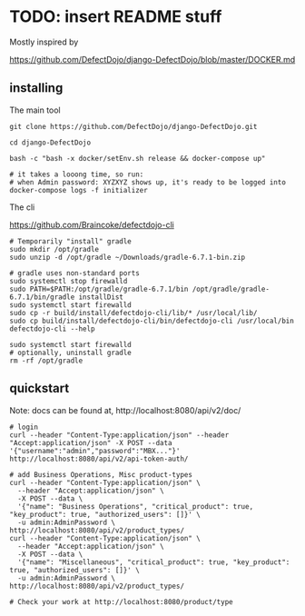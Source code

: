 # TODO: insert README stuff

Mostly inspired by

https://github.com/DefectDojo/django-DefectDojo/blob/master/DOCKER.md

## installing

The main tool
```
git clone https://github.com/DefectDojo/django-DefectDojo.git

cd django-DefectDojo

bash -c "bash -x docker/setEnv.sh release && docker-compose up"

# it takes a looong time, so run:
# when Admin password: XYZXYZ shows up, it's ready to be logged into
docker-compose logs -f initializer 

```

The cli

https://github.com/Braincoke/defectdojo-cli

```
# Temporarily "install" gradle
sudo mkdir /opt/gradle
sudo unzip -d /opt/gradle ~/Downloads/gradle-6.7.1-bin.zip

# gradle uses non-standard ports
sudo systemctl stop firewalld
sudo PATH=$PATH:/opt/gradle/gradle-6.7.1/bin /opt/gradle/gradle-6.7.1/bin/gradle installDist
sudo systemctl start firewalld
sudo cp -r build/install/defectdojo-cli/lib/* /usr/local/lib/
sudo cp build/install/defectdojo-cli/bin/defectdojo-cli /usr/local/bin
defectdojo-cli --help

sudo systemctl start firewalld
# optionally, uninstall gradle
rm -rf /opt/gradle
```

## quickstart

Note: docs can be found at, http://localhost:8080/api/v2/doc/

```
# login
curl --header "Content-Type:application/json" --header "Accept:application/json" -X POST --data '{"username":"admin","password":"MBX..."}' http://localhost:8080/api/v2/api-token-auth/

# add Business Operations, Misc product-types 
curl --header "Content-Type:application/json" \
  --header "Accept:application/json" \
  -X POST --data \
  '{"name": "Business Operations", "critical_product": true, "key_product": true, "authorized_users": []}' \
  -u admin:AdminPassword \
http://localhost:8080/api/v2/product_types/
curl --header "Content-Type:application/json" \
  --header "Accept:application/json" \
  -X POST --data \
  '{"name": "Miscellaneous", "critical_product": true, "key_product": true, "authorized_users": []}' \
  -u admin:AdminPassword \
http://localhost:8080/api/v2/product_types/

# Check your work at http://localhost:8080/product/type

```

